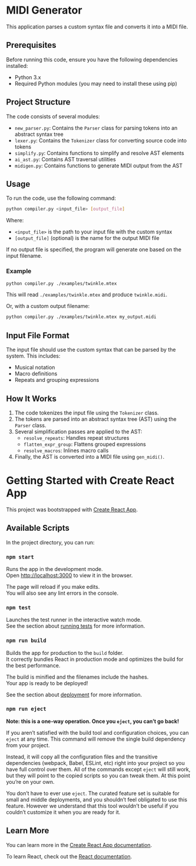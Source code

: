 # MIDI Generator

This application parses a custom syntax file and converts it into a MIDI file.

## Prerequisites

Before running this code, ensure you have the following dependencies installed:

- Python 3.x
- Required Python modules (you may need to install these using pip)

## Project Structure

The code consists of several modules:
- `new_parser.py`: Contains the `Parser` class for parsing tokens into an abstract syntax tree
- `lexer.py`: Contains the `Tokenizer` class for converting source code into tokens
- `simplify.py`: Contains functions to simplify and resolve AST elements
- `ai_ast.py`: Contains AST traversal utilities
- `midigen.py`: Contains functions to generate MIDI output from the AST

## Usage

To run the code, use the following command:

```bash
python compiler.py <input_file> [output_file]
```

Where:
- `<input_file>` is the path to your input file with the custom syntax
- `[output_file]` (optional) is the name for the output MIDI file

If no output file is specified, the program will generate one based on the input filename.

### Example

```bash
python compiler.py ./examples/twinkle.mtex
```

This will read `./examples/twinkle.mtex` and produce `twinkle.midi`.

Or, with a custom output filename:

```bash
python compiler.py ./examples/twinkle.mtex my_output.midi
```

## Input File Format

The input file should use the custom syntax that can be parsed by the system. This includes:
- Musical notation
- Macro definitions
- Repeats and grouping expressions


## How It Works

1. The code tokenizes the input file using the `Tokenizer` class.
2. The tokens are parsed into an abstract syntax tree (AST) using the `Parser` class.
3. Several simplification passes are applied to the AST:
   - `resolve_repeats`: Handles repeat structures
   - `flatten_expr_group`: Flattens grouped expressions
   - `resolve_macros`: Inlines macro calls
4. Finally, the AST is converted into a MIDI file using `gen_midi()`.


# Getting Started with Create React App

This project was bootstrapped with [Create React App](https://github.com/facebook/create-react-app).

## Available Scripts

In the project directory, you can run:

### `npm start`

Runs the app in the development mode.\
Open [http://localhost:3000](http://localhost:3000) to view it in the browser.

The page will reload if you make edits.\
You will also see any lint errors in the console.

### `npm test`

Launches the test runner in the interactive watch mode.\
See the section about [running tests](https://facebook.github.io/create-react-app/docs/running-tests) for more information.

### `npm run build`

Builds the app for production to the `build` folder.\
It correctly bundles React in production mode and optimizes the build for the best performance.

The build is minified and the filenames include the hashes.\
Your app is ready to be deployed!

See the section about [deployment](https://facebook.github.io/create-react-app/docs/deployment) for more information.

### `npm run eject`

**Note: this is a one-way operation. Once you `eject`, you can’t go back!**

If you aren’t satisfied with the build tool and configuration choices, you can `eject` at any time. This command will remove the single build dependency from your project.

Instead, it will copy all the configuration files and the transitive dependencies (webpack, Babel, ESLint, etc) right into your project so you have full control over them. All of the commands except `eject` will still work, but they will point to the copied scripts so you can tweak them. At this point you’re on your own.

You don’t have to ever use `eject`. The curated feature set is suitable for small and middle deployments, and you shouldn’t feel obligated to use this feature. However we understand that this tool wouldn’t be useful if you couldn’t customize it when you are ready for it.

## Learn More

You can learn more in the [Create React App documentation](https://facebook.github.io/create-react-app/docs/getting-started).

To learn React, check out the [React documentation](https://reactjs.org/).
